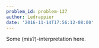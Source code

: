 ```yaml
---
problem_id: problem-137
author: Ledrappier
date: '2016-11-14T17:56:12-08:00'
---
```

Some (mis?)-interpretation here.

